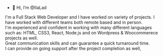 - 👋 Hi, I’m @IlaLad


I'm a Full Stack Web Developer and I have worked on variety of projects. I have worked with different teams both remote based and in person. <br>
I'm experienced and confident in working with many different languages such as: HTML, CSS3, React, Node.js and on Wordpress & Woocommerece projects as well.
<br>
Great communication skills and can guarantee a quick turnaround time.
<br>
I can provide on going support after the project completion as well,
